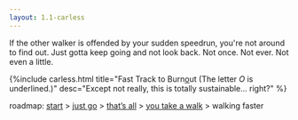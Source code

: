 ```yaml
---
layout: 1.1-carless
---
```

If the other walker is offended by your sudden speedrun, you're not around to find out. Just gotta keep going and not look back. Not once. Not ever. Not even a little.

{%include carless.html
	title="Fast Track to Burn<u>o</u>ut<span class='x'> (The letter <i>O</i> is underlined.)</span>"
	desc="Except not really, this is totally sustainable… right?"
%}

<nav class="wrap" id="end">
	<p>roadmap: <a href="{%include url.html%}/carless/go">start</a> > <a href="{%include url.html%}/carless/1b">just go</a> > <a href="{%include url.html%}/carless/1b1">that’s all</a> > <a href="{%include url.html%}/carless/1b1b-go">you take a walk</a> > walking faster</p>
</nav>